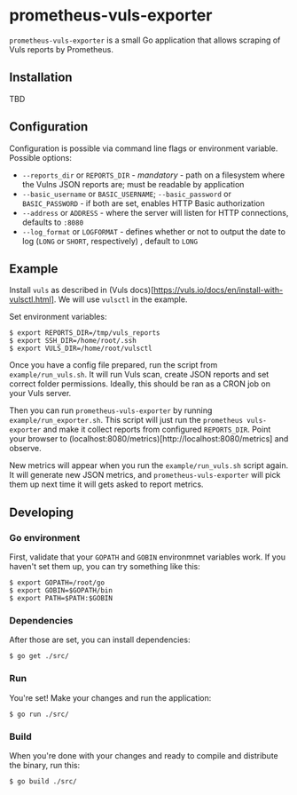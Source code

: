 # prometheus-vuls-exporter

`prometheus-vuls-exporter` is a small Go application that allows scraping of Vuls reports by Prometheus.

## Installation

TBD

## Configuration

Configuration is possible via command line flags or environment variable. Possible options:

* `--reports_dir` or `REPORTS_DIR` - *mandatory* - path on a filesystem where the Vulns JSON reports are; must be readable by application
* `--basic_username` or `BASIC_USERNAME`; `--basic_password` or `BASIC_PASSWORD` - if both are set, enables HTTP Basic authorization
* `--address` or `ADDRESS` - where the server will listen for HTTP connections, defaults to `:8080`
* `--log_format` or `LOGFORMAT` - defines whether or not to output the date to log (`LONG` or `SHORT`, respectively) , default to `LONG`

## Example

Install `vuls` as described in (Vuls docs)[https://vuls.io/docs/en/install-with-vulsctl.html]. We will use `vulsctl` in the example.

Set environment variables:

    $ export REPORTS_DIR=/tmp/vuls_reports
    $ export SSH_DIR=/home/root/.ssh
    $ export VULS_DIR=/home/root/vulsctl

Once you have a config file prepared, run the script from `example/run_vuls.sh`. It will run Vuls scan, create JSON reports and set correct folder permissions. Ideally, this should be ran as a CRON job on your Vuls server.

Then you can run `prometheus-vuls-exporter` by running `example/run_exporter.sh`. This script will just run the `prometheus vuls-exporter` and make it collect reports from configured `REPORTS_DIR`. Point your browser to (localhost:8080/metrics)[http://localhost:8080/metrics] and observe.

New metrics will appear when you run the `example/run_vuls.sh` script again. It will generate new JSON metrics, and `prometheus-vuls-exporter` will pick them up next time it will gets asked to report metrics.

## Developing

### Go environment

First, validate that your `GOPATH` and `GOBIN` environmnet variables work. If you haven't set them up, you can try something like this:

    $ export GOPATH=/root/go
    $ export GOBIN=$GOPATH/bin
    $ export PATH=$PATH:$GOBIN

### Dependencies

After those are set, you can install dependencies:

    $ go get ./src/

### Run

You're set! Make your changes and run the application:

    $ go run ./src/

### Build

When you're done with your changes and ready to compile and distribute the binary, run this:

    $ go build ./src/
